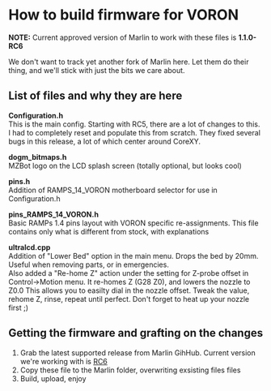 # How to build firmware for VORON

**NOTE:** Current approved version of Marlin to work with these files is **1.1.0-RC6**

We don't want to track yet another fork of Marlin here. Let them do their thing, and we'll stick with just the bits we care about.

## List of files and why they are here  

**Configuration.h**  
This is the main config. Starting with RC5, there are a lot of changes to this. I had to completely reset and populate this from scratch. They fixed several bugs in this release, a lot of which center around CoreXY. 

**dogm_bitmaps.h**  
MZBot logo on the LCD splash screen (totally optional, but looks cool)  

**pins.h**  
Addition of RAMPS_14_VORON motherboard selector for use in Configuration.h  

**pins_RAMPS_14_VORON.h**  
Basic RAMPs 1.4 pins layout with VORON specific re-assignments. This file contains only what is different from stock, with explanations

**ultralcd.cpp**   
Addition of "Lower Bed" option in the main menu. Drops the bed by 20mm. Useful when removing parts, or in emergencies.  
Also added a "Re-home Z" action under the setting for Z-probe offset in Control->Motion menu. It re-homes Z (G28 Z0), and lowers the nozzle to Z0.0 This allows you to easilty dial in the nozzle offset. Tweak the value, rehome Z, rinse, repeat until perfect. Don't forget to heat up your nozzle first ;)

## Getting the firmware and grafting on the changes

1. Grab the latest supported release from Marlin GihHub. Current version we're working with is [RC6](https://github.com/MarlinFirmware/Marlin/tree/1.1.0-RC6)
2. Copy these file to the Marlin folder, overwriting exsisting files files
3. Build, upload, enjoy

